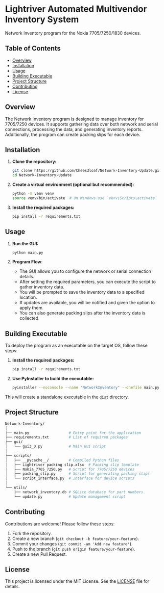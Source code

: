 # Lightriver Automated Multivendor Inventory System
Network Inventory program for the Nokia 7705/7250/1830 devices.

## Table of Contents

- [Overview](#overview)
- [Installation](#installation)
- [Usage](#usage)
- [Building Executable](#building-executable)
- [Project Structure](#project-structure)
- [Contributing](#contributing)
- [License](#license)

## Overview

The Network Inventory program is designed to manage inventory for 7705/7250 devices. It supports gathering data over both network and serial connections, processing the data, and generating inventory reports. Additionally, the program can create packing slips for each device.

## Installation

1. **Clone the repository:**

   ```bash
   git clone https://github.com/Chees3loaf/Network-Inventory-Update.git
   cd Network-Inventory-Update
   ```

2. **Create a virtual environment (optional but recommended):**

   ```bash
   python -m venv venv
   source venv/bin/activate  # On Windows use `venv\Scripts\activate`
   ```

3. **Install the required packages:**

   ```bash
   pip install -r requirements.txt
   ```

## Usage

1. **Run the GUI:**

   ```bash
   python main.py
   ```

2. **Program Flow:**
   - The GUI allows you to configure the network or serial connection details.
   - After setting the required parameters, you can execute the script to gather inventory data.
   - You will be prompted to save the inventory data to a specified location.
   - If updates are available, you will be notified and given the option to apply them.
   - You can also generate packing slips after the inventory data is collected.

## Building Executable

To deploy the program as an executable on the target OS, follow these steps:

1. **Install the required packages:**

   ```bash
   pip install -r requirements.txt
   ```

2. **Use PyInstaller to build the executable:**

   ```bash
   pyinstaller --noconsole --name "NetworkInventory" --onefile main.py
   ```

This will create a standalone executable in the `dist` directory.

## Project Structure

```bash
Network-Inventory/
│
├── main.py                  # Entry point for the application
├── requirements.txt         # List of required packages
├── gui/
│   └── gui3_0.py            # Main GUI script
│
├── scripts/
│   ├── __pycache__/         # Compiled Python files
│   ├── Lightriver packing slip.xlsx  # Packing slip template
│   ├── Nokia_7705_7250.py   # Script for 7705/7250 devices
│   ├── packing_slip.py      # Script for generating packing slips
│   └── script_interface.py  # Interface for device scripts
│
└── utils/
    ├── network_inventory.db # SQLite database for part numbers
    └── update.py            # Update management script
```

## Contributing

Contributions are welcome! Please follow these steps:

1. Fork the repository.
2. Create a new branch (`git checkout -b feature/your-feature`).
3. Commit your changes (`git commit -am 'Add new feature'`).
4. Push to the branch (`git push origin feature/your-feature`).
5. Create a new Pull Request.

## License

This project is licensed under the MIT License. See the [LICENSE](LICENSE) file for details.
